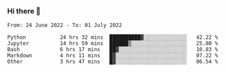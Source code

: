 ### Hi there 👋

<!--START_SECTION:waka-->

```text
From: 24 June 2022 - To: 01 July 2022

Python           24 hrs 32 mins  ██████████▓░░░░░░░░░░░░░░   42.22 %
Jupyter          14 hrs 59 mins  ██████▒░░░░░░░░░░░░░░░░░░   25.80 %
Bash             6 hrs 17 mins   ██▓░░░░░░░░░░░░░░░░░░░░░░   10.83 %
Markdown         4 hrs 11 mins   █▓░░░░░░░░░░░░░░░░░░░░░░░   07.22 %
Other            3 hrs 47 mins   █▓░░░░░░░░░░░░░░░░░░░░░░░   06.54 %
```

<!--END_SECTION:waka-->
